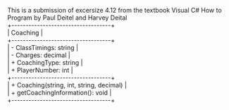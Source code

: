 This is a submission of excersize 4.12 from the textbook Visual C# How to Program by Paul Deitel and Harvey Deital  
+-----------------------------------+  
|              Coaching             |  
+-----------------------------------+  
| - ClassTimings: string            |  
| - Charges: decimal                |  
| + CoachingType: string            |  
| + PlayerNumber: int               |  
+-----------------------------------+  
| + Coaching(string, int, string, decimal) |  
| + getCoachingInformation(): void  |  
+-----------------------------------+  

